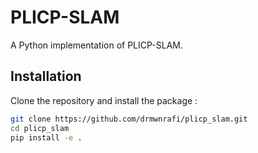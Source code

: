 # PLICP-SLAM
A Python implementation of PLICP-SLAM.

## Installation
Clone the repository and install the package :
```bash
git clone https://github.com/drmwnrafi/plicp_slam.git
cd plicp_slam
pip install -e .
```